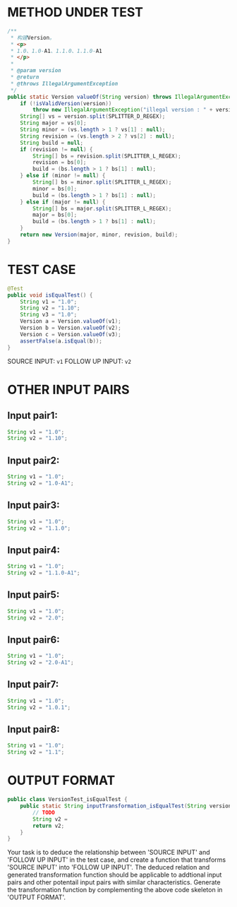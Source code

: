 # METHOD UNDER TEST
```java
/**
 * 构建Version。
 * <p>
 * 1.0、1.0-A1、1.1.0、1.1.0-A1
 * </p>
 *
 * @param version
 * @return
 * @throws IllegalArgumentException
 */
public static Version valueOf(String version) throws IllegalArgumentException {
    if (!isValidVersion(version))
        throw new IllegalArgumentException("illegal version : " + version);
    String[] vs = version.split(SPLITTER_D_REGEX);
    String major = vs[0];
    String minor = (vs.length > 1 ? vs[1] : null);
    String revision = (vs.length > 2 ? vs[2] : null);
    String build = null;
    if (revision != null) {
        String[] bs = revision.split(SPLITTER_L_REGEX);
        revision = bs[0];
        build = (bs.length > 1 ? bs[1] : null);
    } else if (minor != null) {
        String[] bs = minor.split(SPLITTER_L_REGEX);
        minor = bs[0];
        build = (bs.length > 1 ? bs[1] : null);
    } else if (major != null) {
        String[] bs = major.split(SPLITTER_L_REGEX);
        major = bs[0];
        build = (bs.length > 1 ? bs[1] : null);
    }
    return new Version(major, minor, revision, build);
}

```


# TEST CASE
```java
@Test
public void isEqualTest() {
    String v1 = "1.0";
    String v2 = "1.10";
    String v3 = "1.0";
    Version a = Version.valueOf(v1);
    Version b = Version.valueOf(v2);
    Version c = Version.valueOf(v3);
    assertFalse(a.isEqual(b));
}

```
SOURCE INPUT: `v1`
FOLLOW UP INPUT: `v2`


# OTHER INPUT PAIRS 
## Input pair1:
```java
String v1 = "1.0";
String v2 = "1.10";
```

## Input pair2:
```java
String v1 = "1.0";
String v2 = "1.0-A1";
```

## Input pair3:
```java
String v1 = "1.0";
String v2 = "1.1.0";
```

## Input pair4:
```java
String v1 = "1.0";
String v2 = "1.1.0-A1";
```

## Input pair5:
```java
String v1 = "1.0";
String v2 = "2.0";
```

## Input pair6:
```java
String v1 = "1.0";
String v2 = "2.0-A1";
```

## Input pair7:
```java
String v1 = "1.0";
String v2 = "1.0.1";
```

## Input pair8:
```java
String v1 = "1.0";
String v2 = "1.1";
```



# OUTPUT FORMAT
```java
public class VersionTest_isEqualTest {
    public static String inputTransformation_isEqualTest(String version)  {
        // TODO
        String v2 = 
		return v2;
    }
}
```
Your task is to deduce the relationship between 'SOURCE INPUT' and 'FOLLOW UP INPUT' in the test case, and create a function that transforms 'SOURCE INPUT' into 'FOLLOW UP INPUT'.
The deduced relation and generated transformation function should be applicable to addtional input pairs and other potentail input pairs with similar characteristics.
Generate the transformation function by complementing the above code skeleton in 'OUTPUT FORMAT'.